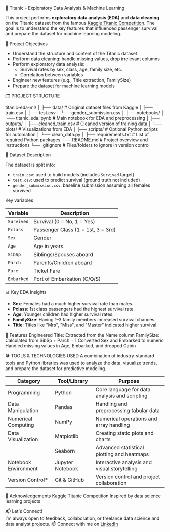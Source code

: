 🚢 Titanic - Exploratory Data Analysis & Machine Learning

This project performs **exploratory data analysis (EDA)** and **data cleaning** on the Titanic dataset from the famous [Kaggle Titanic Competition](https://www.kaggle.com/competitions/titanic). The goal is to understand the key features that influenced passenger survival and prepare the dataset for machine learning modeling.

 📌 Project Objectives

- Understand the structure and content of the Titanic dataset
- Perform data cleaning: handle missing values, drop irrelevant columns
- Perform exploratory data analysis:
  - Survival rates by sex, class, age, family size, etc.
  - Correlation between variables
- Engineer new features (e.g., Title extraction, FamilySize)
- Prepare the dataset for machine learning models


🗂️ PROJECT STRUCTURE

titanic-eda-ml/
│
├── data/ # Original dataset files from Kaggle
│ ├── train.csv
│ ├── test.csv
│ └── gender_submission.csv
│
├── notebooks/
│ └── titanic_eda.ipynb # Main notebook for EDA and preprocessing
│
├── outputs/
│ ├── cleaned_train.csv # Cleaned version of training data
│ └── plots/ # Visualizations from EDA
│
├── scripts/ # Optional Python scripts for automation
│ └── clean_data.py
│
├── requirements.txt # List of required Python packages
├── README.md # Project overview and instructions
└── .gitignore # Files/folders to ignore in version control


🧪 Dataset Description

The dataset is split into:

- `train.csv`: used to build models (includes `Survived` target)
- `test.csv`: used to predict survival (ground truth not included)
- `gender_submission.csv`: baseline submission assuming all females survived

Key variables

| Variable    | Description                           |
|-------------|---------------------------------------|
| `Survived`  | Survival (0 = No, 1 = Yes)            |
| `Pclass`    | Passenger Class (1 = 1st, 3 = 3rd)    |
| `Sex`       | Gender                                |
| `Age`       | Age in years                          |
| `SibSp`     | Siblings/Spouses aboard               |
| `Parch`     | Parents/Children aboard               |
| `Fare`      | Ticket Fare                           |
| `Embarked`  | Port of Embarkation (C/Q/S)           |

📊 Key EDA Insights

- **Sex**: Females had a much higher survival rate than males.
- **Pclass**: 1st class passengers had the highest survival rate.
- **Age**: Younger children had higher survival rates.
- **FamilySize**: Having 1–3 family members increased survival chances.
- **Title**: Titles like "Mrs", "Miss", and "Master" indicated higher survival.

🧹 Features Engineered
Title: Extracted from the Name column
FamilySize: Calculated from SibSp + Parch + 1
Converted Sex and Embarked to numeric
Handled missing values in Age, Embarked, and dropped Cabin

🛠️ TOOLS & TECHNOLOGIES USED
A combination of industry-standard tools and Python libraries was used to analyze the data, visualize trends, and prepare the dataset for predictive modeling.


| Category              | Tool/Library         | Purpose                                         |
|-----------------------|----------------------|-------------------------------------------------|
| Programming           | Python               | Core language for data analysis and scripting   |
| Data Manipulation     | Pandas               | Handling and preprocessing tabular data         |
| Numerical Computing   | NumPy                | Numerical operations and array handling         |
| Data Visualization    | Matplotlib           | Creating static plots and charts                |
|                       | Seaborn              | Advanced statistical plotting and heatmaps      |
| Notebook Environment  | Jupyter Notebook     | Interactive analysis and visual storytelling    |
| Version Control*      | Git & GitHub         | Version control and project collaboration       |

📎 Acknowledgements
Kaggle Titanic Competition
Inspired by data science learning projects


📬 Let's Connect!  
I’m always open to feedback, collaboration, or freelance data science and data analyst projects.
📫 Connect with me on [LinkedIn](https://www.linkedin.com/in/rudrappakattimani/)

